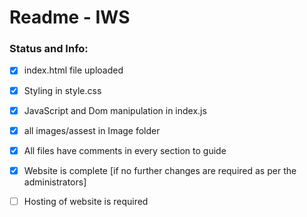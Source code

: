 # Readme - IWS 
### Status and Info:
- [x] index.html file uploaded
- [x] Styling in style.css
- [x] JavaScript and Dom manipulation in index.js
- [x] all images/assest in Image folder
- [x] All files have comments in every section to guide 
- [x] Website is complete [if no further changes are required as per the administrators]
- [ ] Hosting of website is required

